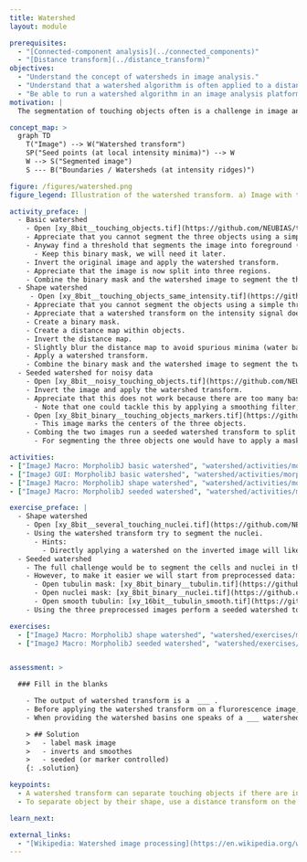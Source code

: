 ```yaml
---
title: Watershed
layout: module

prerequisites:
  - "[Connected-component analysis](../connected_components)"
  - "[Distance transform](../distance_transform)"
objectives:
  - "Understand the concept of watersheds in image analysis."
  - "Understand that a watershed algorithm is often applied to a distance map to split objects by their shape."
  - "Be able to run a watershed algorithm in an image analysis platform."
motivation: |
  The segmentation of touching objects often is a challenge in image analysis. The watershed algorithm is a very common operation to split touching objects and is available in most image analysis frameworks.

concept_map: >
  graph TD
    T("Image") --> W("Watershed transform")
    SP("Seed points (at local intensity minima)") --> W
    W --> S("Segmented image")
    S --- B("Boundaries / Watersheds (at intensity ridges)")

figure: /figures/watershed.png
figure_legend: Illustration of the watershed transform. a) Image with three objects that cannot be separated by a simple threshold. b) Foreground/background segmentation of (a). c) Inverse of (a). d) Intensity line profile along the line depicted in (c) with illustration of filling up the basins up to a the level where the yellow and blue regions meet and a first watershed is build. e) As (d) but filling up the basins to a higher level where a second watershed is build between the blue and red region. f) Watershed transform of (c). g) (f) masked with (b). 

activity_preface: |
  - Basic watershed
    - Open [xy_8bit__touching_objects.tif](https://github.com/NEUBIAS/training-resources/raw/master/image_data/xy_8bit__touching_objects.tif).
    - Appreciate that you cannot segment the three objects using a simple threshold.
    - Anyway find a threshold that segments the image into foreground (objects) and background.
      - Keep this binary mask, we will need it later.
    - Invert the original image and apply the watershed transform.
    - Appreciate that the image is now split into three regions.
    - Combine the binary mask and the watershed image to segment the three objects.
  - Shape watershed
     - Open [xy_8bit__touching_objects_same_intensity.tif](https://github.com/NEUBIAS/training-resources/raw/master/image_data/xy_8bit__touching_objects_same_intensity.tif).
    - Appreciate that you cannot segment the objects using a simple threshold.
    - Appreciate that a watershed transform on the intensity signal does not help here, because there is no "intensity ridge" bewteen the two touching objects.
    - Create a binary mask.
    - Create a distance map within objects.
    - Invert the distance map.
    - Slightly blur the distance map to avoid spurious minima (water basins).
    - Apply a watershed transform.
    - Combine the binary mask and the watershed image to segment the two objects.
  - Seeded watershed for noisy data
    - Open [xy_8bit__noisy_touching_objects.tif](https://github.com/NEUBIAS/training-resources/raw/master/image_data/xy_8bit__noisy_touching_objects.tif).
    - Invert the image and apply the watershed transform.
    - Appreciate that this does not work because there are too many basin due to the noise.
      - Note that one could tackle this by applying a smoothing filter, but we want to explore another route now.
    - Open [xy_8bit_binary__touching_objects_markers.tif](https://github.com/NEUBIAS/training-resources/raw/master/image_data/xy_8bit_binary__touching_objects_markers.tif).
      - This image marks the centers of the three objects.
    - Combing the two images run a seeded watershed transform to split the image into three regions.
      - For segmenting the three objects one would have to apply a mask to the resulting image (see activities above).

activities:
- ["ImageJ Macro: MorpholibJ basic watershed", "watershed/activities/morpholibj_basic_watershed.ijm", "java"]
- ["ImageJ GUI: MorpholibJ basic watershed", "watershed/activities/morpholibj_basic_watershed_imagejgui.md", "markdown"]
- ["ImageJ Macro: MorpholibJ shape watershed", "watershed/activities/morpholibj_shape_watershed.ijm", "java"]
- ["ImageJ Macro: MorpholibJ seeded watershed", "watershed/activities/morpholibj_seeded_watershed.ijm", "java"]

exercise_preface: |
  - Shape watershed
    - Open [xy_8bit__several_touching_nuclei.tif](https://github.com/NEUBIAS/training-resources/raw/master/image_data/xy_8bit__several_touching_nuclei.tif)
    - Using the watershed transform try to segment the nuclei.
      - Hints:
        - Directly applying a watershed on the inverted image will likely fail as there are too many intensity maxima even within one nucleus. Thus, one will need to binarise the image and perform a watershed on the distance transform.
  - Seeded watershed
    - The full challenge would be to segment the cells and nuclei in this image: [xyc_16bit__nuclei_tubulin.tif](https://github.com/NEUBIAS/training-resources/raw/master/image_data/watershed/xyc_16bit__nuclei_tubulin.tif)
    - However, to make it easier we will start from preprocessed data:
      - Open tubulin mask: [xy_8bit_binary__tubulin.tif](https://github.com/NEUBIAS/training-resources/raw/master/image_data/watershed/xy_8bit_binary__tubulin.tif)
      - Open nuclei mask: [xy_8bit_binary__nuclei.tif](https://github.com/NEUBIAS/training-resources/raw/master/image_data/watershed/xy_8bit_binary__nuclei.tif)
      - Open smooth tubulin: [xy_16bit__tubulin_smooth.tif](https://github.com/NEUBIAS/training-resources/raw/master/image_data/watershed/xy_16bit__tubulin_smooth.tif)
    - Using the three preprocessed images perform a seeded watershed to segment the cells.

exercises:
  - ["ImageJ Macro: MorpholibJ shape watershed", "watershed/exercises/morpholibj_shape_watershed_exercise.ijm"]
  - ["ImageJ Macro: MorpholibJ seeded watershed", "watershed/exercises/morpholibj_seeded_watershed_exercise.ijm"]


assessment: >

  ### Fill in the blanks

    - The output of watershed transform is a  ___ .
    - Before applying the watershed transform on a flurorescence image, one often ___ and ___ the image.
    - When providing the watershed basins one speaks of a ___ watershed transform.

    > ## Solution
    >   - label mask image
    >   - inverts and smoothes
    >   - seeded (or marker controlled)
    {: .solution}

keypoints:
  - A watershed transform can separate touching objects if there are intensity valleys (or ridges) between touching objects. In case of intensity ridges the image needs to be inverted before being subjected to the watershed transform.
  - To separate object by their shape, use a distance transform on the binary image and inject this into the watershed transform. It is often good to smooth the distance transform to remove spurious minima, which could serve as wrong seed points and thus lead to an over-segmentation.

learn_next:

external_links:
  - "[Wikipedia: Watershed image processing](https://en.wikipedia.org/wiki/Watershed_(image_processing))"
---
```


